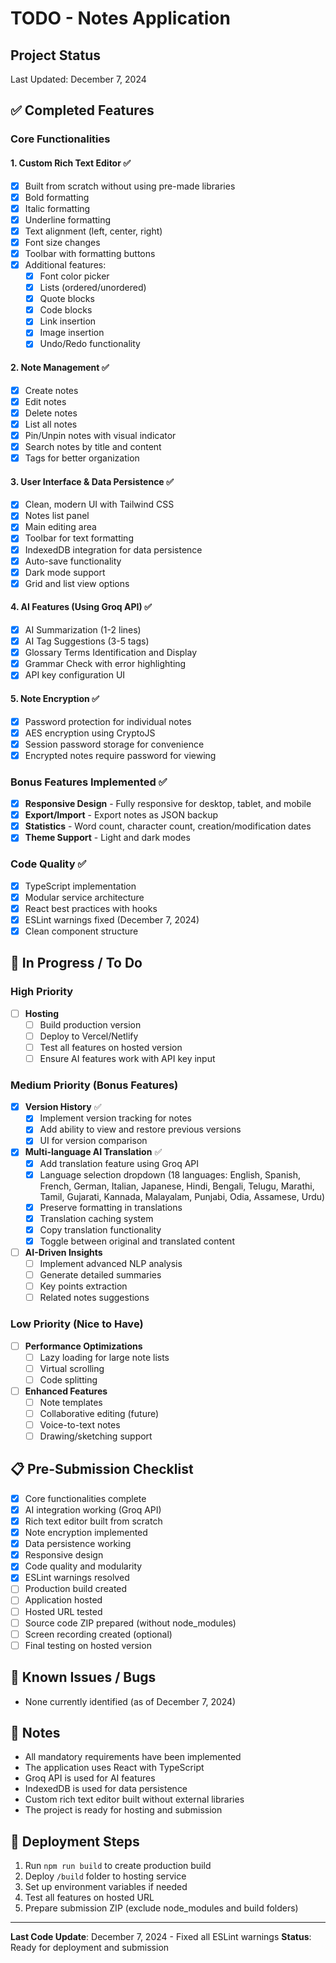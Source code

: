# TODO - Notes Application

## Project Status
Last Updated: December 7, 2024

## ✅ Completed Features

### Core Functionalities

#### 1. Custom Rich Text Editor ✅
- [x] Built from scratch without using pre-made libraries
- [x] Bold formatting
- [x] Italic formatting
- [x] Underline formatting
- [x] Text alignment (left, center, right)
- [x] Font size changes
- [x] Toolbar with formatting buttons
- [x] Additional features:
  - [x] Font color picker
  - [x] Lists (ordered/unordered)
  - [x] Quote blocks
  - [x] Code blocks
  - [x] Link insertion
  - [x] Image insertion
  - [x] Undo/Redo functionality

#### 2. Note Management ✅
- [x] Create notes
- [x] Edit notes
- [x] Delete notes
- [x] List all notes
- [x] Pin/Unpin notes with visual indicator
- [x] Search notes by title and content
- [x] Tags for better organization

#### 3. User Interface & Data Persistence ✅
- [x] Clean, modern UI with Tailwind CSS
- [x] Notes list panel
- [x] Main editing area
- [x] Toolbar for text formatting
- [x] IndexedDB integration for data persistence
- [x] Auto-save functionality
- [x] Dark mode support
- [x] Grid and list view options

#### 4. AI Features (Using Groq API) ✅
- [x] AI Summarization (1-2 lines)
- [x] AI Tag Suggestions (3-5 tags)
- [x] Glossary Terms Identification and Display
- [x] Grammar Check with error highlighting
- [x] API key configuration UI

#### 5. Note Encryption ✅
- [x] Password protection for individual notes
- [x] AES encryption using CryptoJS
- [x] Session password storage for convenience
- [x] Encrypted notes require password for viewing

### Bonus Features Implemented ✅
- [x] **Responsive Design** - Fully responsive for desktop, tablet, and mobile
- [x] **Export/Import** - Export notes as JSON backup
- [x] **Statistics** - Word count, character count, creation/modification dates
- [x] **Theme Support** - Light and dark modes

### Code Quality ✅
- [x] TypeScript implementation
- [x] Modular service architecture
- [x] React best practices with hooks
- [x] ESLint warnings fixed (December 7, 2024)
- [x] Clean component structure

## 🚧 In Progress / To Do

### High Priority
- [ ] **Hosting**
  - [ ] Build production version
  - [ ] Deploy to Vercel/Netlify
  - [ ] Test all features on hosted version
  - [ ] Ensure AI features work with API key input

### Medium Priority (Bonus Features)
- [x] **Version History** ✅
  - [x] Implement version tracking for notes
  - [x] Add ability to view and restore previous versions
  - [x] UI for version comparison

- [x] **Multi-language AI Translation** ✅
  - [x] Add translation feature using Groq API
  - [x] Language selection dropdown (18 languages: English, Spanish, French, German, Italian, Japanese, Hindi, Bengali, Telugu, Marathi, Tamil, Gujarati, Kannada, Malayalam, Punjabi, Odia, Assamese, Urdu)
  - [x] Preserve formatting in translations
  - [x] Translation caching system
  - [x] Copy translation functionality
  - [x] Toggle between original and translated content

- [ ] **AI-Driven Insights**
  - [ ] Implement advanced NLP analysis
  - [ ] Generate detailed summaries
  - [ ] Key points extraction
  - [ ] Related notes suggestions

### Low Priority (Nice to Have)
- [ ] **Performance Optimizations**
  - [ ] Lazy loading for large note lists
  - [ ] Virtual scrolling
  - [ ] Code splitting

- [ ] **Enhanced Features**
  - [ ] Note templates
  - [ ] Collaborative editing (future)
  - [ ] Voice-to-text notes
  - [ ] Drawing/sketching support

## 📋 Pre-Submission Checklist

- [x] Core functionalities complete
- [x] AI integration working (Groq API)
- [x] Rich text editor built from scratch
- [x] Note encryption implemented
- [x] Data persistence working
- [x] Responsive design
- [x] Code quality and modularity
- [x] ESLint warnings resolved
- [ ] Production build created
- [ ] Application hosted
- [ ] Hosted URL tested
- [ ] Source code ZIP prepared (without node_modules)
- [ ] Screen recording created (optional)
- [ ] Final testing on hosted version

## 🐛 Known Issues / Bugs

- None currently identified (as of December 7, 2024)

## 📝 Notes

- All mandatory requirements have been implemented
- The application uses React with TypeScript
- Groq API is used for AI features
- IndexedDB is used for data persistence
- Custom rich text editor built without external libraries
- The project is ready for hosting and submission

## 🚀 Deployment Steps

1. Run `npm run build` to create production build
2. Deploy `/build` folder to hosting service
3. Set up environment variables if needed
4. Test all features on hosted URL
5. Prepare submission ZIP (exclude node_modules and build folders)

---

**Last Code Update**: December 7, 2024 - Fixed all ESLint warnings
**Status**: Ready for deployment and submission
